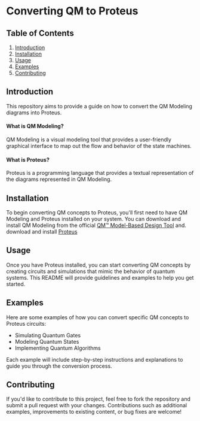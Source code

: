 # Converting QM to Proteus

## Table of Contents

1. [Introduction](#introduction)
2. [Installation](#installation)
3. [Usage](#usage)
4. [Examples](#examples)
5. [Contributing](#contributing)

## Introduction
This repository aims to provide a guide on how to convert the QM Modeling diagrams into Proteus.
#### What is QM Modeling?
QM Modeling is a visual modeling tool that provides a user-friendly graphical interface to map out the flow and behavior of the state machines.
#### What is Proteus?
Proteus is a programming language that provides a textual representation of the diagrams represented in QM Modeling.

## Installation

To begin converting QM concepts to Proteus, you'll first need to have QM Modeling and Proteus installed on your system. You can download and install QM Modeling from the official [QM™ Model-Based Design Tool]([https://www.labcenter.com/](https://www.state-machine.com/products/qm)) and. download and install [Proteus](https://github.com/nasa/PROTEUS)

## Usage

Once you have Proteus installed, you can start converting QM concepts by creating circuits and simulations that mimic the behavior of quantum systems. This README will provide guidelines and examples to help you get started.

## Examples

Here are some examples of how you can convert specific QM concepts to Proteus circuits:

- Simulating Quantum Gates
- Modeling Quantum States
- Implementing Quantum Algorithms

Each example will include step-by-step instructions and explanations to guide you through the conversion process.

## Contributing

If you'd like to contribute to this project, feel free to fork the repository and submit a pull request with your changes. Contributions such as additional examples, improvements to existing content, or bug fixes are welcome!


